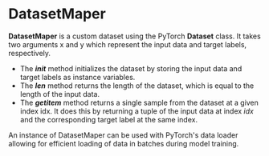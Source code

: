 # DatasetMaper

<b>DatasetMaper</b> is a custom dataset using the PyTorch <b>Dataset</b> class. It takes two arguments x and y which represent the input data and target labels, respectively.

- The <i>__init__</i> method initializes the dataset by storing the input data and target labels as instance variables.
- The <i>__len__</i> method returns the length of the dataset, which is equal to the length of the input data.
- The <i>__getitem__</i> method returns a single sample from the dataset at a given index idx. It does this by returning a tuple of the input data at index <i>idx</i> and the corresponding target label at the same index.

An instance of DatasetMaper can be used with PyTorch's data loader allowing for efficient loading of data in batches during model training.